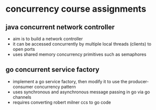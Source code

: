 # concurrency course assignments

## java concurrent network controller
- aim is to build a network controller
- it can be accessed concurrently by multiple local threads (clients) to open ports
- uses shared memory concurrency primitives such as semaphores

## go concurrent service factory
- implement a go service factory, then modify it to use the producer-consumer concurrency pattern
- uses synchronous and asynchronous message passing in go via go channels
- requires converting robert milner ccs to go code
